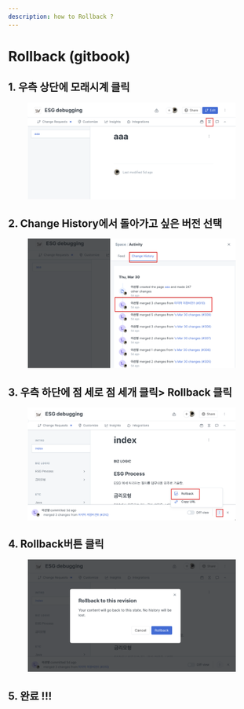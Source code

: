 ```yaml
---
description: how to Rollback ?
---
```


# Rollback (gitbook)

## 1. 우측 상단에 모래시계 클릭&#x20;

<figure><img src="../../.gitbook/assets/image (2).png" alt=""><figcaption></figcaption></figure>



## 2. Change History에서 돌아가고 싶은 버전 선택&#x20;

<figure><img src="../../.gitbook/assets/image (5).png" alt=""><figcaption></figcaption></figure>



## 3. 우측 하단에 점 세로 점 세개 클릭> Rollback 클릭&#x20;

<figure><img src="../../.gitbook/assets/image (1) (2) (1) (1).png" alt=""><figcaption></figcaption></figure>



## 4. Rollback버튼 클릭&#x20;

<figure><img src="../../.gitbook/assets/image (1) (1).png" alt=""><figcaption></figcaption></figure>

## 5. 완료 !!!
